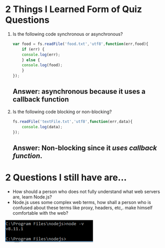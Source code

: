 # 2 Things I Learned Form of Quiz Questions

1. Is the following code synchronous or asynchronous?

    ```js
    var food = fs.readFile('food.txt','utf8',function(err,food){
        if (err) {
        console.log(err);
        } else {
        console.log(food);
        }
    });
    ```
  
    ## Answer: asynchronous because it uses a callback function
  
2. Is the following code blocking or non-blocking? 

    ```js
    fs.readFile('textFile.txt','utf8',function(err,data){
        console.log(data);
    });
    ```

    ## Answer: **Non-blocking** since it *uses callback function*.

# 2 Questions I still have are...

* How should a person who does not fully understand what web servers are, learn Node.js?
* Node.js uses some complex web terms, how shall a person who is confused about these terms like proxy, headers, etc,. make himself comfortable with the web?  

![GitHub Logo](cmd.png)

